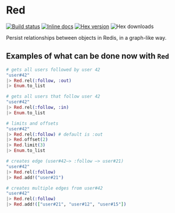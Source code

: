 Red
===

[![Build status](https://img.shields.io/travis/rodrigues/red.svg "Build status")](https://travis-ci.org/rodrigues/red)
[![Inline docs](http://inch-ci.org/github/rodrigues/red.svg?branch=master&style=flat)](http://inch-ci.org/github/rodrigues/red)
[![Hex version](https://img.shields.io/hexpm/v/red.svg "Hex version")](https://hex.pm/packages/red)
![Hex downloads](https://img.shields.io/hexpm/dt/red.svg "Hex downloads")

Persist relationships between objects in Redis, in a graph-like way.

## Examples of what can be done now with `Red`

```elixir
# gets all users followed by user 42
"user#42"
|> Red.rel(:follow, :out)
|> Enum.to_list

# gets all users that follow user 42
"user#42"
|> Red.rel(:follow, :in)
|> Enum.to_list

# limits and offsets
"user#42"
|> Red.rel(:follow) # default is :out
|> Red.offset(2)
|> Red.limit(3)
|> Enum.to_list

# creates edge (user#42–> :follow –> user#21)
"user#42"
|> Red.rel(:follow)
|> Red.add!("user#21")

# creates multiple edges from user#42
"user#42"
|> Red.rel(:follow)
|> Red.add!(["user#21", "user#12", "user#15"])
```

